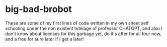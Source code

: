 # big-bad-brobot
These are some of my first lines of code written in my own sheet self schooling under the non existent tutelage of professor CHATGPT, and also I don't know about licenses for this garbage yet, do it's after for all four now, and a free for sure later if I get a later!
